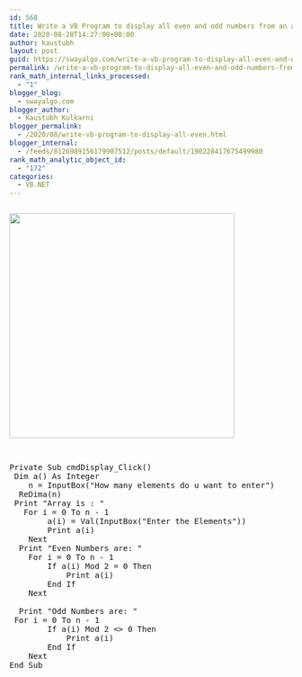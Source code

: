 ```yaml
---
id: 568
title: Write a VB Program to display all even and odd numbers from an array
date: 2020-08-28T14:27:00+00:00
author: kaustubh
layout: post
guid: https://swayalgo.com/write-a-vb-program-to-display-all-even-and-odd-numbers-from-an-array/
permalink: /write-a-vb-program-to-display-all-even-and-odd-numbers-from-an-array/
rank_math_internal_links_processed:
  - "1"
blogger_blog:
  - swayalgo.com
blogger_author:
  - Kaustubh Kulkarni
blogger_permalink:
  - /2020/08/write-vb-program-to-display-all-even.html
blogger_internal:
  - /feeds/8126989156179907512/posts/default/190228417675499980
rank_math_analytic_object_id:
  - "172"
categories:
  - VB.NET
---
```

<div style="clear: both;">
  <a href="https://1.bp.blogspot.com/-S2GO2ras9rM/X0kUXKzPZjI/AAAAAAAAfgQ/_4qwyZg2Vr8FbmTOk_hz2GNFk8bvkp3xQCLcBGAsYHQ/s1366/1.png" style="display: block; padding: 1em 0; text-align: none;"><img alt="" border="0" width="400" data-original-height="768" data-original-width="1366" src="https://1.bp.blogspot.com/-S2GO2ras9rM/X0kUXKzPZjI/AAAAAAAAfgQ/_4qwyZg2Vr8FbmTOk_hz2GNFk8bvkp3xQCLcBGAsYHQ/s400/1.png" /></a>
</div>

<pre><br />Private Sub cmdDisplay_Click()<br />	Dim a() As Integer<br />	n = InputBox("How many elements do u want to enter")<br />	ReDima(n)<br />	Print "Array is : "<br />	For i = 0 To n - 1<br />		a(i) = Val(InputBox("Enter the Elements"))<br />		Print a(i)<br />	Next<br />	Print "Even Numbers are: "<br />	For i = 0 To n - 1<br />		If a(i) Mod 2 = 0 Then<br />			Print a(i)<br />		End If<br />	Next<br />	<br />	Print "Odd Numbers are: "<br />	For i = 0 To n - 1<br />		If a(i) Mod 2 &lt;> 0 Then<br />			Print a(i)<br />		End If<br />	Next<br />End Sub<br /><br /></pre>